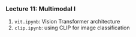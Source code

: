 ### Lecture 11: Multimodal I

1. `vit.ipynb`: Vision Transformer architecture 
2. `clip.ipynb`: using CLIP for image classification